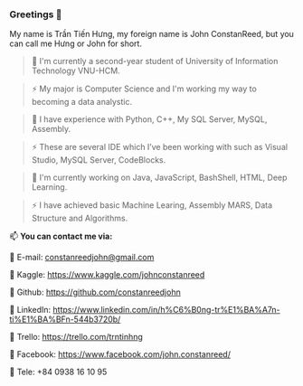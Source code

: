 ### Greetings 👋

My name is Trần Tiến Hưng, my foreign name is John ConstanReed, but you can call me Hưng or John for short.

> 🔭 I'm currently a second-year student of University of Information Technology VNU-HCM.

> ⚡ My major is Computer Science and I'm working my way to becoming a data analystic.

> 🔭 I have experience with Python, C++, My SQL Server, MySQL, Assembly.

> ⚡ These are several IDE which I’ve been working with such as Visual Studio, MySQL Server, CodeBlocks.

> 🔭 I'm currently working on Java, JavaScript, BashShell, HTML, Deep Learning.

> ⚡ I have achieved basic Machine Learing, Assembly MARS, Data Structure and Algorithms.

📫 **You can contact me via:**

🌱	E-mail: constanreedjohn@gmail.com

🌱	Kaggle: https://www.kaggle.com/johnconstanreed

🌱	Github: https://github.com/constanreedjohn

🌱	LinkedIn: https://www.linkedin.com/in/h%C6%B0ng-tr%E1%BA%A7n-ti%E1%BA%BFn-544b3720b/

🌱	Trello: https://trello.com/trntinhng

🌱	Facebook: https://www.facebook.com/john.constanreed/

🌱	Tele: +84 0938 16 10 95


<!--
**constanreedjohn/constanreedjohn** is a ✨ _special_ ✨ repository because its `README.md` (this file) appears on your GitHub profile.

Here are some ideas to get you started:

- 🔭 I’m currently working on ...
- 🌱 I’m currently learning ...
- 👯 I’m looking to collaborate on ...
- 🤔 I’m looking for help with ...
- 💬 Ask me about ...
- 📫 How to reach me: ...
- 😄 Pronouns: ...
- ⚡ Fun fact: ...
-->
